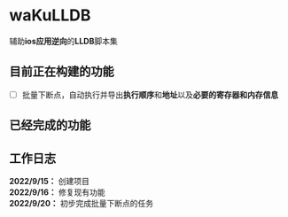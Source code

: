 # waKuLLDB
辅助**ios应用逆向**的**LLDB**脚本集
## 目前正在构建的功能
- [ ] 批量下断点，自动执行并导出**执行顺序**和**地址**以及**必要的寄存器和内存信息**
## 已经完成的功能
## 工作日志
**2022/9/15：** 创建项目  
**2022/9/16：** 修复现有功能  
**2022/9/20：** 初步完成批量下断点的任务
